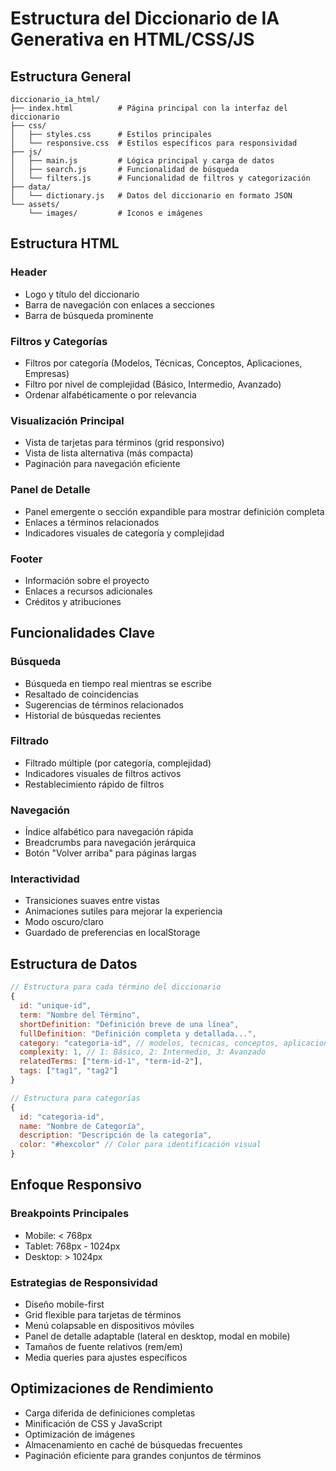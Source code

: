 # Estructura del Diccionario de IA Generativa en HTML/CSS/JS

## Estructura General

```
diccionario_ia_html/
├── index.html          # Página principal con la interfaz del diccionario
├── css/
│   ├── styles.css      # Estilos principales
│   └── responsive.css  # Estilos específicos para responsividad
├── js/
│   ├── main.js         # Lógica principal y carga de datos
│   ├── search.js       # Funcionalidad de búsqueda
│   └── filters.js      # Funcionalidad de filtros y categorización
├── data/
│   └── dictionary.js   # Datos del diccionario en formato JSON
└── assets/
    └── images/         # Iconos e imágenes
```

## Estructura HTML

### Header
- Logo y título del diccionario
- Barra de navegación con enlaces a secciones
- Barra de búsqueda prominente

### Filtros y Categorías
- Filtros por categoría (Modelos, Técnicas, Conceptos, Aplicaciones, Empresas)
- Filtro por nivel de complejidad (Básico, Intermedio, Avanzado)
- Ordenar alfabéticamente o por relevancia

### Visualización Principal
- Vista de tarjetas para términos (grid responsivo)
- Vista de lista alternativa (más compacta)
- Paginación para navegación eficiente

### Panel de Detalle
- Panel emergente o sección expandible para mostrar definición completa
- Enlaces a términos relacionados
- Indicadores visuales de categoría y complejidad

### Footer
- Información sobre el proyecto
- Enlaces a recursos adicionales
- Créditos y atribuciones

## Funcionalidades Clave

### Búsqueda
- Búsqueda en tiempo real mientras se escribe
- Resaltado de coincidencias
- Sugerencias de términos relacionados
- Historial de búsquedas recientes

### Filtrado
- Filtrado múltiple (por categoría, complejidad)
- Indicadores visuales de filtros activos
- Restablecimiento rápido de filtros

### Navegación
- Índice alfabético para navegación rápida
- Breadcrumbs para navegación jerárquica
- Botón "Volver arriba" para páginas largas

### Interactividad
- Transiciones suaves entre vistas
- Animaciones sutiles para mejorar la experiencia
- Modo oscuro/claro
- Guardado de preferencias en localStorage

## Estructura de Datos

```javascript
// Estructura para cada término del diccionario
{
  id: "unique-id",
  term: "Nombre del Término",
  shortDefinition: "Definición breve de una línea",
  fullDefinition: "Definición completa y detallada...",
  category: "categoria-id", // modelos, tecnicas, conceptos, aplicaciones, empresas
  complexity: 1, // 1: Básico, 2: Intermedio, 3: Avanzado
  relatedTerms: ["term-id-1", "term-id-2"],
  tags: ["tag1", "tag2"]
}

// Estructura para categorías
{
  id: "categoria-id",
  name: "Nombre de Categoría",
  description: "Descripción de la categoría",
  color: "#hexcolor" // Color para identificación visual
}
```

## Enfoque Responsivo

### Breakpoints Principales
- Mobile: < 768px
- Tablet: 768px - 1024px
- Desktop: > 1024px

### Estrategias de Responsividad
- Diseño mobile-first
- Grid flexible para tarjetas de términos
- Menú colapsable en dispositivos móviles
- Panel de detalle adaptable (lateral en desktop, modal en mobile)
- Tamaños de fuente relativos (rem/em)
- Media queries para ajustes específicos

## Optimizaciones de Rendimiento
- Carga diferida de definiciones completas
- Minificación de CSS y JavaScript
- Optimización de imágenes
- Almacenamiento en caché de búsquedas frecuentes
- Paginación eficiente para grandes conjuntos de términos
